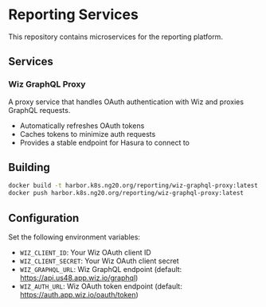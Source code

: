 # Reporting Services

This repository contains microservices for the reporting platform.

## Services

### Wiz GraphQL Proxy

A proxy service that handles OAuth authentication with Wiz and proxies GraphQL requests.

- Automatically refreshes OAuth tokens
- Caches tokens to minimize auth requests
- Provides a stable endpoint for Hasura to connect to

## Building

```bash
docker build -t harbor.k8s.ng20.org/reporting/wiz-graphql-proxy:latest .
docker push harbor.k8s.ng20.org/reporting/wiz-graphql-proxy:latest
```

## Configuration

Set the following environment variables:
- `WIZ_CLIENT_ID`: Your Wiz OAuth client ID
- `WIZ_CLIENT_SECRET`: Your Wiz OAuth client secret
- `WIZ_GRAPHQL_URL`: Wiz GraphQL endpoint (default: https://api.us48.app.wiz.io/graphql)
- `WIZ_AUTH_URL`: Wiz OAuth token endpoint (default: https://auth.app.wiz.io/oauth/token)
